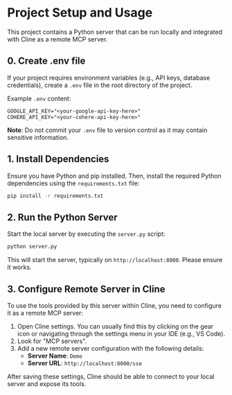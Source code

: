 # Project Setup and Usage

This project contains a Python server that can be run locally and integrated with Cline as a remote MCP server.

## 0. Create .env file

If your project requires environment variables (e.g., API keys, database credentials), create a `.env` file in the root directory of the project.

Example `.env` content:

```
GOOGLE_API_KEY="<your-google-api-key-here>"
COHERE_API_KEY="<your-cohere-api-key-here>"
```

**Note**: Do not commit your `.env` file to version control as it may contain sensitive information.

## 1. Install Dependencies

Ensure you have Python and pip installed. Then, install the required Python dependencies using the `requirements.txt` file:

```bash
pip install -r requirements.txt
```

## 2. Run the Python Server

Start the local server by executing the `server.py` script:

```bash
python server.py
```

This will start the server, typically on `http://localhost:8000`. Please ensure it works.

## 3. Configure Remote Server in Cline

To use the tools provided by this server within Cline, you need to configure it as a remote MCP server:

1.  Open Cline settings. You can usually find this by clicking on the gear icon or navigating through the settings menu in your IDE (e.g., VS Code).
2.  Look for "MCP servers".
3.  Add a new remote server configuration with the following details:
    *   **Server Name**: `Demo`
    *   **Server URL**: `http://localhost:8000/sse`

After saving these settings, Cline should be able to connect to your local server and expose its tools.
